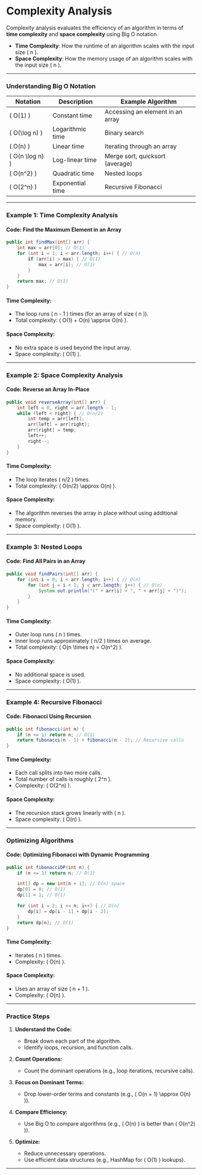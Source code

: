 # **Complexity Analysis**

Complexity analysis evaluates the efficiency of an algorithm in terms of **time complexity** and **space complexity** using Big O notation.

- **Time Complexity**: How the runtime of an algorithm scales with the input size \( n \).
- **Space Complexity**: How the memory usage of an algorithm scales with the input size \( n \).

---

### **Understanding Big O Notation**

| Notation    | Description              | Example Algorithm                |
|-------------|--------------------------|-----------------------------------|
| \( O(1) \)  | Constant time            | Accessing an element in an array |
| \( O(\log n) \) | Logarithmic time      | Binary search                    |
| \( O(n) \)  | Linear time              | Iterating through an array       |
| \( O(n \log n) \) | Log-linear time     | Merge sort, quicksort (average)  |
| \( O(n^2) \) | Quadratic time          | Nested loops                     |
| \( O(2^n) \) | Exponential time        | Recursive Fibonacci              |

---

### **Example 1: Time Complexity Analysis**

#### **Code: Find the Maximum Element in an Array**
```java
public int findMax(int[] arr) {
    int max = arr[0]; // O(1)
    for (int i = 1; i < arr.length; i++) { // O(n)
        if (arr[i] > max) { // O(1)
            max = arr[i]; // O(1)
        }
    }
    return max; // O(1)
}
```

#### **Time Complexity:**
- The loop runs \( n - 1 \) times (for an array of size \( n \)).
- Total complexity: \( O(1) + O(n) \approx O(n) \).

#### **Space Complexity:**
- No extra space is used beyond the input array.
- Space complexity: \( O(1) \).

---

### **Example 2: Space Complexity Analysis**

#### **Code: Reverse an Array In-Place**
```java
public void reverseArray(int[] arr) {
    int left = 0, right = arr.length - 1;
    while (left < right) { // O(n/2)
        int temp = arr[left];
        arr[left] = arr[right];
        arr[right] = temp;
        left++;
        right--;
    }
}
```

#### **Time Complexity:**
- The loop iterates \( n/2 \) times.
- Total complexity: \( O(n/2) \approx O(n) \).

#### **Space Complexity:**
- The algorithm reverses the array in place without using additional memory.
- Space complexity: \( O(1) \).

---

### **Example 3: Nested Loops**

#### **Code: Find All Pairs in an Array**
```java
public void findPairs(int[] arr) {
    for (int i = 0; i < arr.length; i++) { // O(n)
        for (int j = i + 1; j < arr.length; j++) { // O(n)
            System.out.println("(" + arr[i] + ", " + arr[j] + ")");
        }
    }
}
```

#### **Time Complexity:**
- Outer loop runs \( n \) times.
- Inner loop runs approximately \( n/2 \) times on average.
- Total complexity: \( O(n \times n) = O(n^2) \).

#### **Space Complexity:**
- No additional space is used.
- Space complexity: \( O(1) \).

---

### **Example 4: Recursive Fibonacci**

#### **Code: Fibonacci Using Recursion**
```java
public int fibonacci(int n) {
    if (n <= 1) return n; // O(1)
    return fibonacci(n - 1) + fibonacci(n - 2); // Recursive calls
}
```

#### **Time Complexity:**
- Each call splits into two more calls.
- Total number of calls is roughly \( 2^n \).
- Complexity: \( O(2^n) \).

#### **Space Complexity:**
- The recursion stack grows linearly with \( n \).
- Space complexity: \( O(n) \).

---

### **Optimizing Algorithms**

#### **Code: Optimizing Fibonacci with Dynamic Programming**
```java
public int fibonacciDP(int n) {
    if (n <= 1) return n; // O(1)

    int[] dp = new int[n + 1]; // O(n) space
    dp[0] = 0; // O(1)
    dp[1] = 1; // O(1)

    for (int i = 2; i <= n; i++) { // O(n)
        dp[i] = dp[i - 1] + dp[i - 2];
    }
    return dp[n]; // O(1)
}
```

#### **Time Complexity:**
- Iterates \( n \) times.
- Complexity: \( O(n) \).

#### **Space Complexity:**
- Uses an array of size \( n + 1 \).
- Complexity: \( O(n) \).

---

### **Practice Steps**

1. **Understand the Code:**
   - Break down each part of the algorithm.
   - Identify loops, recursion, and function calls.

2. **Count Operations:**
   - Count the dominant operations (e.g., loop iterations, recursive calls).

3. **Focus on Dominant Terms:**
   - Drop lower-order terms and constants (e.g., \( O(n + 1) \approx O(n) \)).

4. **Compare Efficiency:**
   - Use Big O to compare algorithms (e.g., \( O(n) \) is better than \( O(n^2) \)).

5. **Optimize:**
   - Reduce unnecessary operations.
   - Use efficient data structures (e.g., HashMap for \( O(1) \) lookups).

---